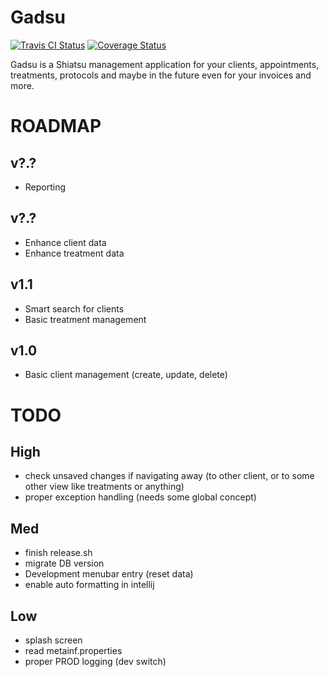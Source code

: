 # Gadsu

[![Travis CI Status](https://travis-ci.org/christophpickl/gadsu.svg?branch=master)](https://travis-ci.org/christophpickl/gadsu) [![Coverage Status](https://coveralls.io/repos/github/christophpickl/gadsu/badge.svg?branch=master)](https://coveralls.io/github/christophpickl/gadsu?branch=master)

Gadsu is a Shiatsu management application for your clients, appointments, treatments, protocols and maybe in the future even for your invoices and more.


# ROADMAP

## v?.?

* Reporting

## v?.?

* Enhance client data
* Enhance treatment data

## v1.1

* Smart search for clients
* Basic treatment management

## v1.0

* Basic client management (create, update, delete)


# TODO

## High

* check unsaved changes if navigating away (to other client, or to some other view like treatments or anything)
* proper exception handling (needs some global concept)

## Med

* finish release.sh
* migrate DB version
* Development menubar entry (reset data)
* enable auto formatting in intellij

## Low

* splash screen
* read metainf.properties
* proper PROD logging (dev switch)


